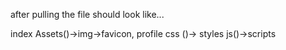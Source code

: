after pulling the file should look like...

index
Assets()->img->favicon, profile
css ()-> styles
js()->scripts
